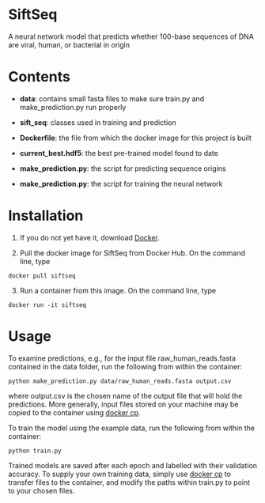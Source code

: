 # SiftSeq
A neural network model that predicts whether 100-base sequences of DNA are viral, human, or bacterial in origin

# Contents

- **data**: contains small fasta files to make sure train.py and make_prediction.py run properly

- **sift_seq**: classes used in training and prediction

- **Dockerfile**: the file from which the docker image for this project is built

- **current_best.hdf5**: the best pre-trained model found to date

- **make_prediction.py**: the script for predicting sequence origins

- **make_prediction.py**: the script for training the neural network

# Installation

1. If you do not yet have it, download [Docker](https://www.docker.com/get-started).

2. Pull the docker image for SiftSeq from Docker Hub. On the command line, type

```shell
docker pull siftseq
```
3. Run a container from this image. On the command line, type

```shell
docker run -it siftseq
```

# Usage

To examine predictions, e.g., for the input file raw_human_reads.fasta contained in the data folder, run the following from within the container:

```shell
python make_prediction.py data/raw_human_reads.fasta output.csv
```

where output.csv is the chosen name of the output file that will hold the predictions. More generally, input files stored on your machine may be copied to the container using [docker cp](https://docs.docker.com/engine/reference/commandline/cp/).

To train the model using the example data, run the following from within the container:

```shell
python train.py
```

Trained models are saved after each epoch and labelled with their validation accuracy. To supply your own training data, simply use [docker cp](https://docs.docker.com/engine/reference/commandline/cp/) to transfer files to the container, and modify the paths within train.py to point to your chosen files.










